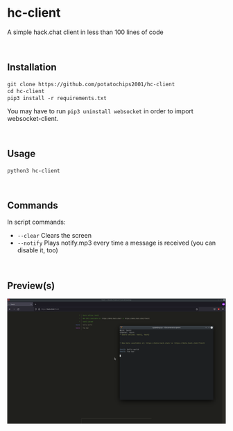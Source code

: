 # hc-client
A simple hack.chat client in less than 100 lines of code

<br />

## Installation

```
git clone https://github.com/potatochips2001/hc-client
cd hc-client
pip3 install -r requirements.txt
```
You may have to run `pip3 uninstall websocket` in order to import websocket-client.

<br />

## Usage

```
python3 hc-client
```

<br />

## Commands
In script commands:
- `--clear`     Clears the screen
- `--notify`    Plays notify.mp3 every time a message is received (you can disable it, too)

<br />

## Preview(s)
![Preview](/preview.png)
